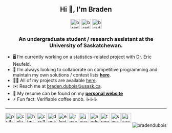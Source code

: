<h2 align="center">Hi 👋, I'm Braden</h1>

<p align="center">
<a href="https://github.com/bradendubois" target="blank"><img align="center" src="https://cdn.jsdelivr.net/npm/simple-icons@3.0.1/icons/github.svg" alt="bradendubois" height="30" width="30" /></a>
<a href="https://linkedin.com/in/bradendubois" target="blank"><img align="center" src="https://cdn.jsdelivr.net/npm/simple-icons@3.0.1/icons/linkedin.svg" alt="bradendubois" height="30" width="30" /></a>
<a href="mailto:braden.dubois@usask.ca" target="blank"><img align="center" src="https://cdn.jsdelivr.net/npm/simple-icons@3.0.1/icons/gmail.svg" alt="bradendubois" height="30" width="30" /></a>
</p>

<h3 align="center">An undergraduate student / research assistant at the University of Saskatchewan.</h3>

- 🖥️ I’m currently working on a statistics-related project with Dr. Eric Neufeld.
- 👯 I’m always looking to collaborate on competitive programming and maintain my own solutions / contest lists [**here**](https://github.com/bradendubois/competitive-programming).
- 👨‍💻 All of my projects are available [here](https://github.com/bradendubois?tab=repositories).
- ✉️ Reach me at [braden.dubois@usask.ca](mailto:braden.dubois@usask.ca).
- 📄 My resume can be found on my [**personal website**](https://bradendubois.dev)
- ⚡ Fun fact: Verifiable coffee snob. ☕☕☕

<hr />

<p>
    <img src="https://konpa.github.io/devicon/devicon.git/icons/python/python-original-wordmark.svg" alt="python" align="left" width="30" height="30"/>
    <img src="https://konpa.github.io/devicon/devicon.git/icons/cplusplus/cplusplus-original.svg" alt="cplusplus" align="left" width="30" height="30"/> 
    <img src="https://konpa.github.io/devicon/devicon.git/icons/html5/html5-original-wordmark.svg" alt="html5" align="left" width="30" height="30"/>
    <img src="https://konpa.github.io/devicon/devicon.git/icons/css3/css3-original-wordmark.svg" alt="css3" align="left" width="30" height="30"/> 
    <img src="https://konpa.github.io/devicon/devicon.git/icons/docker/docker-original-wordmark.svg" alt="docker" align="left" width="30" height="30"/>
    <img src="https://konpa.github.io/devicon/devicon.git/icons/electron/electron-original.svg" alt="electron" align="left" width="30" height="30"/>
    <img src="https://konpa.github.io/devicon/devicon.git/icons/react/react-original-wordmark.svg" alt="react" align="left" width="30" height="30"/>  
    <img src="https://konpa.github.io/devicon/devicon.git/icons/javascript/javascript-original.svg" alt="javascript" align="left" width="30" height="30"/> 
    <img src="https://konpa.github.io/devicon/devicon.git/icons/nodejs/nodejs-original-wordmark.svg" alt="nodejs" align="left" width="30" height="30"/>
    <img src="https://konpa.github.io/devicon/devicon.git/icons/typescript/typescript-original.svg" alt="typescript" align="left" width="30" height="30"/> 
    <img src="https://konpa.github.io/devicon/devicon.git/icons/sass/sass-original.svg" alt="sass" align="left" width="30" height="30"/> 
    <img src="https://konpa.github.io/devicon/devicon.git/icons/java/java-original-wordmark.svg" alt="java" align="left" width="30" height="30"/>  
    <img src="https://komarev.com/ghpvc/?username=bradendubois" alt="bradendubois" align="right" />
</p>

        
